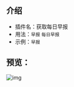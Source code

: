 ## 介绍

* 插件名：获取每日早报
* 用法：`早报` `每日早报`
* 示例：`早报`

## 预览：

![img](https://github.com/yqchilde/wxbot/blob/hook/plugins/zaobao/preview.jpg)
